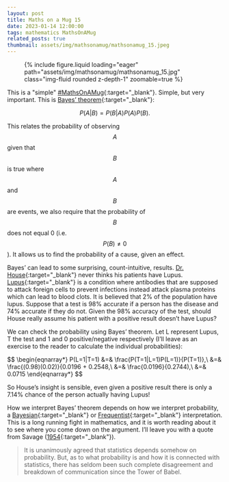```yaml
---
layout: post
title: Maths on a Mug 15
date: 2023-01-14 12:00:00
tags: mathematics MathsOnAMug
related_posts: true
thumbnail: assets/img/mathsonamug/mathsonamug_15.jpeg
---
```


<div class="row mt-3">
    <div class="col-sm mt-3 mt-md-0">
        <figure>
            {% include figure.liquid loading="eager" path="assets/img/mathsonamug/mathsonamug_15.jpg" class="img-fluid rounded z-depth-1" zoomable=true %}
        </figure>
    </div>
</div>

This is a "simple" [#MathsOnAMug](https://seanelvidge.github.io/blog/tag/mathsonamug/){:target="\_blank"}. Simple, but very important. This is [Bayes’ theorem](https://en.wikipedia.org/wiki/Bayes%27_theorem){:target="\_blank"}:

$$
P(A|B)=P(B|A)P(A)P(B).
$$

This relates the probability of observing $$A$$ given that $$B$$ is true where $$A$$ and $$B$$ are events, we also require that the probability of $$B$$ does not equal 0 (i.e. $$P(B)\neq 0$$). It allows us to find the probability of a cause, given an effect.

Bayes’ can lead to some surprising, count-intuitive, results. [Dr. House](https://en.wikipedia.org/wiki/Gregory_House){:target="\_blank"} never thinks his patients have Lupus. [Lupus](https://en.wikipedia.org/wiki/Systemic_lupus_erythematosus){:target="\_blank"} is a condition where antibodies that are supposed to attack foreign cells to prevent infections instead attack plasma proteins which can lead to blood clots. It is believed that 2% of the population have lupus. Suppose that a test is 98% accurate if a person has the disease and 74% accurate if they do not. Given the 98% accuracy of the test, should House really assume his patient with a positive result doesn’t have Lupus?

We can check the probability using Bayes’ theorem. Let L represent Lupus, T the test and 1 and 0 positive/negative respectively (I’ll leave as an exercise to the reader to calculate the individual probabilities):

$$
\begin{eqnarray*}
P(L=1|T=1) &=& \frac{P(T=1|L=1)P(L=1)}{P(T=1)},\\
&=& \frac{(0.98)(0.02)}{0.0196 + 0.2548,\\
&=& \frac{0.0196}{0.2744),\\
&=& 0.0715
\end{eqnarray*}
$$

So House’s insight is sensible, even given a positive result there is only a 7.14% chance of the person actually having Lupus!

How we interpret Bayes’ theorem depends on how we interpret probability, a [Bayesian](https://en.wikipedia.org/wiki/Bayesian_probability){:target="\_blank"} or [Frequentist](https://en.wikipedia.org/wiki/Frequentist_probability){:target="\_blank"} interpretation. This is a long running fight in mathematics, and it is worth reading about it to see where you come down on the argument. I’ll leave you with a quote from Savage ([1954](http://www.isbnsearch.org/isbn/0486623491){:target="\_blank"}).

> It is unanimously agreed that statistics depends somehow on probability. But, as to what probability is and how it is connected with statistics, there has seldom been such complete disagreement and breakdown of communication since the Tower of Babel.
